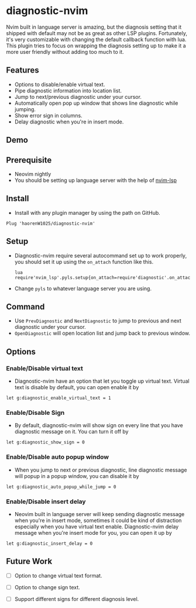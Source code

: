 # diagnostic-nvim

Nvim built in language server is amazing, but the diagnosis setting that it shipped with default
may not be as great as other LSP plugins. Fortunately, it's very customizable with changing
the default callback function with lua. This plugin tries to focus on wrapping the
diagnosis setting up to make it a more user friendly without adding too much to it.

## Features

- Options to disable/enable virtual text.
- Pipe diagnostic information into location list.
- Jump to next/previous diagnostic under your cursor.
- Automatically open pop up window that shows line diagnostic while jumping.
- Show error sign in columns.
- Delay diagnostic when you're in insert mode.

## Demo

## Prerequisite
- Neovim nightly
- You should be setting up language server with the help of [nvim-lsp](https://github.com/neovim/nvim-lsp)

## Install

- Install with any plugin manager by using the path on GitHub.
```
Plug 'haorenW1025/diagnostic-nvim'
```

## Setup
- Diagnostic-nvim require several autocommand set up to work properly, you should
  set it up using the `on_attach` function like this.
  ```
  lua require'nvim_lsp'.pyls.setup{on_attach=require'diagnostic'.on_attach}
  ```
- Change `pyls` to whatever language server you are using.

## Command
- Use `PrevDiagnostic` and `NextDiagnostic` to jump to previous and next diagnostic
  under your cursor.
- `OpenDiagnostic` will open location list and jump back to previous window.

## Options

### Enable/Disable virtual text
- Diagnostic-nvim have an option that let you toggle up virtual text. Virtual text
is disable by default, you can open enable it by
```
let g:diagnostic_enable_virtual_text = 1
```

### Enable/Disable Sign
- By default, diagnostic-nvim will show sign on every line that you have diagnostic
message on it. You can turn it off by
```
let g:diagnostic_show_sign = 0
```

### Enable/Disable auto popup window
- When you jump to next or previous diagnostic, line diagnostic message will popup
in a popup window, you can disable it by
```
let g:diagnostic_auto_popup_while_jump = 0
```

### Enable/Disable insert delay
- Neovim built in language server will keep sending diagnostic message when you're
in insert mode, sometimes it could be kind of distraction especially when you have
virtual text enable. Diagnostic-nvim delay message when you're insert mode for you,
you can open it up by
```
let g:diagnostic_insert_delay = 0
```

## Future Work

- [ ] Option to change virtual text format.
- [ ] Option to change sign text.
- [ ] Support different signs for different diagnosis level.


